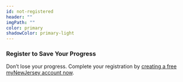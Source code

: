```yaml
---
id: not-registered
header: ""
imgPath: ""
color: primary
shadowColor: primary-light
---
```


### Register to Save Your Progress

Don’t lose your progress. Complete your registration by [creating a free myNewJersey account now](/self-register).
